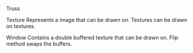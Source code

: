 Truss

Texture
Represents a image that can be drawn on.
Textures can be drawn on textures.

Window
Contains a double buffered texture that can be drawn on.
Flip method swaps the buffers.